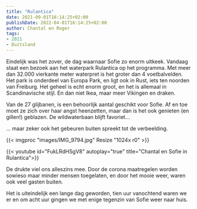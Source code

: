 ```yaml
---
title: "Rulantica"
date: 2021-09-01T16:14:25+02:00
publishDate: 2022-04-01T16:14:25+02:00
author: Chantal en Roger
tags:
- 2021
- Duitsland
---
```


Eindelijk was het zover, de dag waarnaar Sofie zo enorm uitkeek. Vandaag staat een bezoek aan het waterpark Rulantica op het programma. Met meer dan 32.000 vierkante meter waterpret is het groter dan 4 voetbalvelden. Het park is onderdeel van Europa Park, en ligt ook in Rust, iets ten noorden van Freiburg. Het geheel is echt enorm groot, en het is allemaal in Scandinavische stijl. En dan niet Ikea, maar meer Vikingen en draken.

Van de 27 glijbanen, is een behoorlijk aantal geschikt voor Sofie. Af en toe moet ze zich over haar angst heenzetten, maar dan is het ook genieten (en gillen!) geblazen. De wildwaterbaan blijft favoriet...

<!-- {{< youtube id="8oMbIc25Zh8" autoplay="true" title="Rulantica wildwaterbaan">}} -->

... maar zeker ook het gebeuren buiten spreekt tot de verbeelding.

{{< imgproc "images/IMG_9794.jpg" Resize "1024x r0" >}}

{{< youtube id="FukLRdHSgV8" autoplay="true" title="Chantal en Sofie in Rulantica">}}

De drukte viel ons alleszins mee. Door de corona maatregelen worden sowieso maar minder mensen toegelaten, en door het mooie weer, waren ook veel gasten buiten.

Het is uiteindelijk een lange dag geworden, tien uur vanochtend waren we er en om acht uur gingen we met enige tegenzin van Sofie weer naar huis.
